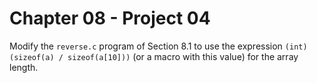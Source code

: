 # Chapter 08 - Project 04

Modify the `reverse.c` program of Section 8.1 to use the expression `(int) (sizeof(a) / sizeof(a[10]))` (or a macro with this value) for the array length.  
